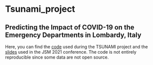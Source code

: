 # Tsunami_project
## Predicting the Impact of COVID-19 on the Emergency Departments in Lombardy, Italy

Here, you can find the [code](https://github.com/angeella/Tsunami_project/tree/main/Code) used during the TSUNAMI project and the [slides](https://github.com/angeella/Tsunami_project/tree/main/JSM_slides) used in the JSM 2021 conference. The code is not entirely reproducible since some data are not open source.
